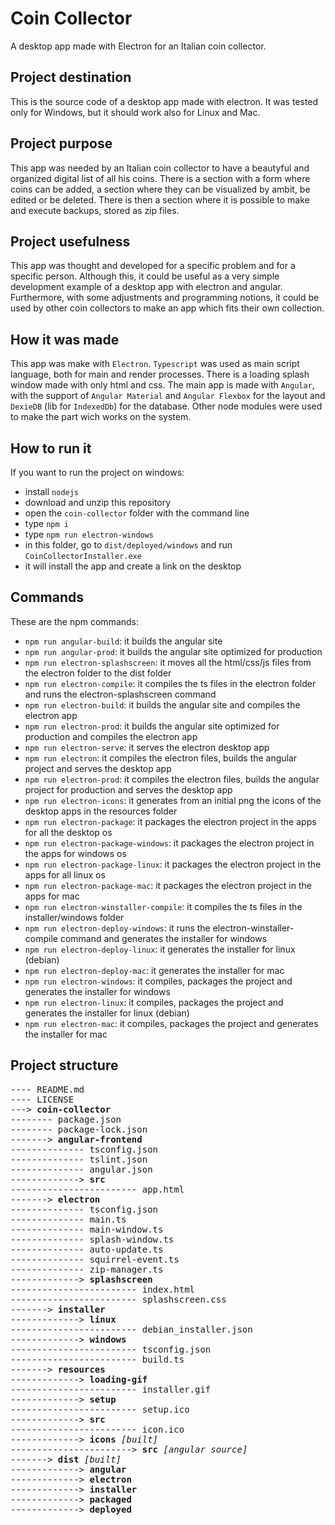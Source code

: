 # Coin Collector
A desktop app made with Electron for an Italian coin collector.

## Project destination
This is the source code of a desktop app made with electron. It was tested only for Windows, but it should work also for Linux and Mac.

## Project purpose
This app was needed by an Italian coin collector to have a beautyful and organized digital list of all his coins. There is a section with a form where coins can be added, a section where they can be visualized by ambit, be edited or be deleted. There is then a section where it is possible to make and execute backups, stored as zip files.

## Project usefulness
This app was thought and developed for a specific problem and for a specific person. Although this, it could be useful as a very simple
development example of a desktop app with electron and angular. Furthermore, with some adjustments and programming notions, it could be 
used by other coin collectors to make an app which fits their own collection.

## How it was made
This app was make with `Electron`. `Typescript` was used as main script language, both for main and render processes. There is a loading splash window made with only html and css. The main app is made with `Angular`, with the support of `Angular Material` and `Angular Flexbox` for the layout and `DexieDB` (lib for `IndexedDb`) for the database. Other node modules were used to make the part wich works on the system.

## How to run it
If you want to run the project on windows:
* install `nodejs`
* download and unzip this repository
* open the `coin-collector` folder with the command line
* type `npm i`
* type `npm run electron-windows`
* in this folder, go to `dist/deployed/windows` and run `CoinCollectorInstaller.exe` 
* it will install the app and create a link on the desktop

## Commands
These are the npm commands:
* `npm run angular-build`: it builds the angular site
* `npm run angular-prod`: it builds the angular site optimized for production
* `npm run electron-splashscreen`: it moves all the html/css/js files from the electron folder to the dist folder
* `npm run electron-compile`: it compiles the ts files in the electron folder and runs the electron-splashscreen command
* `npm run electron-build`: it builds the angular site and compiles the electron app
* `npm run electron-prod`: it builds the angular site optimized for production and compiles the electron app
* `npm run electron-serve`: it serves the electron desktop app
* `npm run electron`: it compiles the electron files, builds the angular project and serves the desktop app
* `npm run electron-prod`: it compiles the electron files, builds the angular project for production and serves the desktop app
* `npm run electron-icons`: it generates from an initial png the icons of the desktop apps in the resources folder
* `npm run electron-package`: it packages the electron project in the apps for all the desktop os
* `npm run electron-package-windows`: it packages the electron project in the apps for windows os
* `npm run electron-package-linux`:  it packages the electron project in the apps for all linux os
* `npm run electron-package-mac`: it packages the electron project in the apps for mac
* `npm run electron-winstaller-compile`: it compiles the ts files in the installer/windows folder
* `npm run electron-deploy-windows`:  it runs the electron-winstaller-compile command and generates the installer for windows
* `npm run electron-deploy-linux`: it generates the installer for linux (debian)
* `npm run electron-deploy-mac`: it generates the installer for mac
* `npm run electron-windows`:  it compiles, packages the project and generates the installer for windows
* `npm run electron-linux`: it compiles, packages the project and generates the installer for linux (debian)
* `npm run electron-mac`: it compiles, packages the project and generates the installer for mac

## Project structure

<pre>
---- README.md
---- LICENSE
---> <b>coin-collector</b>
-------- package.json
-------- package-lock.json
-------> <b>angular-frontend</b>
-------------- tsconfig.json
-------------- tslint.json
-------------- angular.json
-------------> <b>src</b>
------------------------ app.html
-------> <b>electron</b>
-------------- tsconfig.json
-------------- main.ts
-------------- main-window.ts
-------------- splash-window.ts
-------------- auto-update.ts
-------------- squirrel-event.ts
-------------- zip-manager.ts
-------------> <b>splashscreen</b>
------------------------ index.html
------------------------ splashscreen.css
-------> <b>installer</b>
-------------> <b>linux</b>
------------------------ debian_installer.json
-------------> <b>windows</b>
------------------------ tsconfig.json
------------------------ build.ts
-------> <b>resources</b>
-------------> <b>loading-gif</b>
------------------------ installer.gif
-------------> <b>setup</b>
------------------------ setup.ico
-------------> <b>src</b>
------------------------ icon.ico
-------------> <b>icons</b> <i>[built]</i>
-----------------------> <b>src</b> <i>[angular source]</i>
-------> <b>dist</b> <i>[built]</i>
-------------> <b>angular</b>
-------------> <b>electron</b>
-------------> <b>installer</b>
-------------> <b>packaged</b>
-------------> <b>deployed</b>
</pre>

